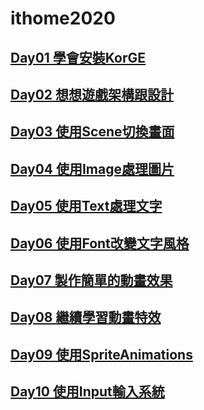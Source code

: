 
# ithome2020

## [Day01 學會安裝KorGE](https://yayachang.github.io/ithome2020/day01)
## [Day02 想想遊戲架構跟設計](https://yayachang.github.io/ithome2020/day02)
## [Day03 使用Scene切換畫面](https://yayachang.github.io/ithome2020/day03)
## [Day04 使用Image處理圖片](https://yayachang.github.io/ithome2020/day04)
## [Day05 使用Text處理文字](https://yayachang.github.io/ithome2020/day05)
## [Day06 使用Font改變文字風格](https://yayachang.github.io/ithome2020/day06)
## [Day07 製作簡單的動畫效果](https://yayachang.github.io/ithome2020/day07)
## [Day08 繼續學習動畫特效](https://yayachang.github.io/ithome2020/day08)
## [Day09 使用SpriteAnimations](https://yayachang.github.io/ithome2020/day09)
## [Day10 使用Input輸入系統](https://yayachang.github.io/ithome2020/day10)
